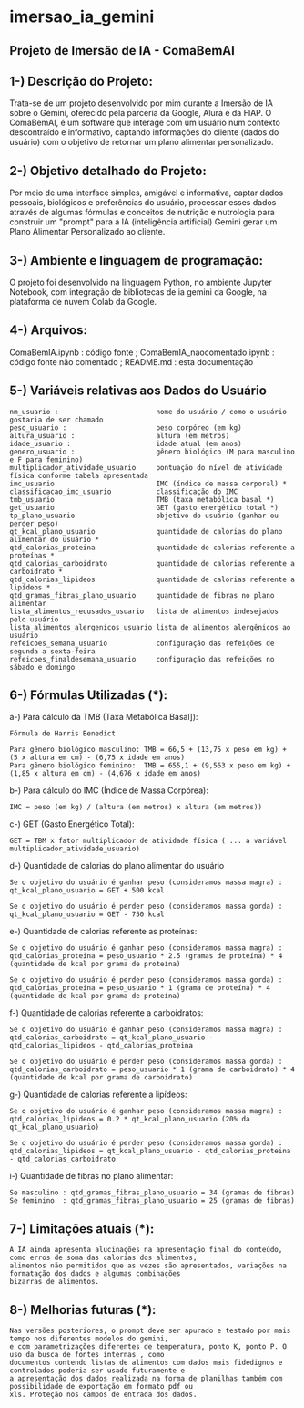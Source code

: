 # imersao_ia_gemini

## **Projeto de Imersão de IA - ComaBemAI**

## 1-) Descrição do Projeto:

Trata-se de um projeto desenvolvido por mim durante a Imersão de IA sobre o Gemini, oferecido pela parceria da Google, Alura e da FIAP. O ComaBemAI, é um software que interage com um usuário num contexto descontraído e informativo, captando informações do cliente (dados do usuário) com o objetivo de retornar um plano alimentar personalizado.

## 2-) Objetivo detalhado do Projeto:

Por meio de uma interface simples, amigável e informativa, captar dados pessoais, biológicos e preferências do usuário, processar esses dados através de algumas fórmulas e conceitos de nutrição e nutrologia para construir um "prompt" para a IA (inteligência artificial) Gemini gerar um Plano Alimentar Personalizado ao cliente.

## 3-) Ambiente e linguagem de programação:

O projeto foi desenvolvido na linguagem Python, no ambiente Jupyter Notebook, com integração de bibliotecas de ia gemini da Google, na plataforma
de nuvem Colab da Google.

## 4-) Arquivos:

ComaBemIA.ipynb              : código fonte ; 
ComaBemIA_naocomentado.ipynb : código fonte não comentado ;
README.md                    : esta documentação

## 5-) Variáveis relativas aos Dados do Usuário

    nm_usuario :                        nome do usuário / como o usuário gostaria de ser chamado
    peso_usuario :                      peso corpóreo (em kg)
    altura_usuario :                    altura (em metros)
    idade_usuario :                     idade atual (em anos)
    genero_usuario :                    gênero biológico (M para masculino e F para feminino)
    multiplicador_atividade_usuario     pontuação do nível de atividade física conforme tabela apresentada
    imc_usuario                         IMC (índice de massa corporal) *
    classificacao_imc_usuario           classificação do IMC
    tmb_usuario                         TMB (taxa metabólica basal *)
    get_usuario                         GET (gasto energético total *)
    tp_plano_usuario                    objetivo do usuário (ganhar ou perder peso)
    qt_kcal_plano_usuario               quantidade de calorias do plano alimentar do usuário *
    qtd_calorias_proteina               quantidade de calorias referente a proteínas *
    qtd_calorias_carboidrato            quantidade de calorias referente a carboidrato *
    qtd_calorias_lipideos               quantidade de calorias referente a lipídeos *
    qtd_gramas_fibras_plano_usuario     quantidade de fibras no plano alimentar   
    lista_alimentos_recusados_usuario   lista de alimentos indesejados pelo usuário
    lista_alimentos_alergenicos_usuario lista de alimentos alergênicos ao usuário
    refeicoes_semana_usuario            configuração das refeições de segunda a sexta-feira
    refeicoes_finaldesemana_usuario     configuração das refeições no sábado e domingo

## 6-) Fórmulas Utilizadas (*):

a-) Para cálculo da TMB (Taxa Metabólica Basal]): 

    Fórmula de Harris Benedict 
    
    Para gênero biológico masculino: TMB = 66,5 + (13,75 x peso em kg) + (5 x altura em cm) - (6,75 x idade em anos)
    Para gênero biológico feminino:  TMB = 655,1 + (9,563 x peso em kg) + (1,85 x altura em cm) - (4,676 x idade em anos)

b-) Para cálculo do IMC (Índice de Massa Corpórea):

    IMC = peso (em kg) / (altura (em metros) x altura (em metros))

c-) GET (Gasto Energético Total):

    GET = TBM x fator multiplicador de atividade física ( ... a variável multiplicador_atividade_usuario)

d-) Quantidade de calorias do plano alimentar do usuário
    
    Se o objetivo do usuário é ganhar peso (consideramos massa magra) : 
    qt_kcal_plano_usuario = GET + 500 kcal

    Se o objetivo do usuário é perder peso (consideramos massa gorda) : 
    qt_kcal_plano_usuario = GET - 750 kcal   

e-) Quantidade de calorias referente as proteínas:

    Se o objetivo do usuário é ganhar peso (consideramos massa magra) : 
    qtd_calorias_proteina = peso_usuario * 2.5 (gramas de proteína) * 4 (quantidade de kcal por grama de proteína)

    Se o objetivo do usuário é perder peso (consideramos massa gorda) : 
    qtd_calorias_proteina = peso_usuario * 1 (grama de proteína) * 4 (quantidade de kcal por grama de proteína)

f-) Quantidade de calorias referente a carboidratos:

    Se o objetivo do usuário é ganhar peso (consideramos massa magra) : 
    qtd_calorias_carboidrato = qt_kcal_plano_usuario - qtd_calorias_lipideos - qtd_calorias_proteina

    Se o objetivo do usuário é perder peso (consideramos massa gorda) : 
    qtd_calorias_carboidrato = peso_usuario * 1 (grama de carboidrato) * 4 (quantidade de kcal por grama de carboidrato)

g-) Quantidade de calorias referente a lipídeos:

    Se o objetivo do usuário é ganhar peso (consideramos massa magra) : 
    qtd_calorias_lipideos = 0.2 * qt_kcal_plano_usuario (20% da qt_kcal_plano_usuario)

    Se o objetivo do usuário é perder peso (consideramos massa gorda) : 
    qtd_calorias_lipideos = qt_kcal_plano_usuario - qtd_calorias_proteina - qtd_calorias_carboidrato

i-) Quantidade de fibras no plano alimentar:

    Se masculino : qtd_gramas_fibras_plano_usuario = 34 (gramas de fibras)
    Se feminino  : qtd_gramas_fibras_plano_usuario = 25 (gramas de fibras)

## 7-) Limitações atuais (*):

    A IA ainda apresenta alucinações na apresentação final do conteúdo, como erros de soma das calorias dos alimentos,
    alimentos não permitidos que as vezes são apresentados, variações na formatação dos dados e algumas combinações
    bizarras de alimentos.

## 8-) Melhorias futuras (*):

    Nas versões posteriores, o prompt deve ser apurado e testado por mais tempo nos diferentes modelos do gemini, 
    e com parametrizações diferentes de temperatura, ponto K, ponto P. O uso da busca de fontes internas , como
    documentos contendo listas de alimentos com dados mais fidedignos e controlados poderia ser usado futuramente e
    a apresentação dos dados realizada na forma de planilhas também com possibilidade de exportação em formato pdf ou
    xls. Proteção nos campos de entrada dos dados.








